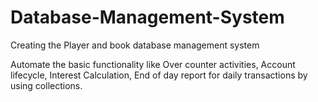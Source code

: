 # Database-Management-System
Creating the Player and book database management system  

Automate the basic functionality like Over counter activities, Account lifecycle, Interest Calculation, End of day report for daily transactions by using collections.
